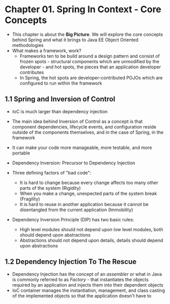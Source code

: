 # Chapter 01. Spring In Context - Core Concepts
* This chapter is about the **Big Picture**. We will explore the core concepts behind Spring and what it brings to Java EE Object Oriented methodologies
* What makes a framework, work?
    * Frameworks ten to be build around a design pattern and consist of frozen spots - structural components which are unmodified by the developer - and hot spots, the pieces that an application developer contributes
    * In Spring, the hot spots are developer-contributed POJOs which are configured to run within the framework

## 1.1 Spring and Inversion of Control
* IoC is much larger than dependency injection
* The main idea behind Inversion of Control as a concept is that component dependencies, lifecycle events, and configuration reside outside of the components themselves, and in the case of Spring, in the framework
* It can make your code more manageable, more testable, and more portable

* Dependency Inversion: Precursor to Dependency Injection
* Three defining factors of "bad code":
    * It is hard to change because every change affects too many other parts of the system (Rigidity)
    * When you make a change, unexpected parts of the system break (Fragility)
    * It is hard to reuse in another application because it cannot be disentangled from the current application (Immobility)
* Dependency Inversion Principle (DIP) has two basic rules:
    * High level modules should not depend upon low level modules, both should depend upon abstractions
    * Abstractions should not depend upon details, details should depend upon abstractions
    
## 1.2 Dependency Injection To The Rescue
* Dependency Injection has the concept of an *assembler* or what in Java is commonly referred to as *Factory* - that instantiates the objects required by an application and injects them into their dependent objects
* IoC container manages the instantiation, management, and class casting of the implemented objects so that the application doesn't have to


